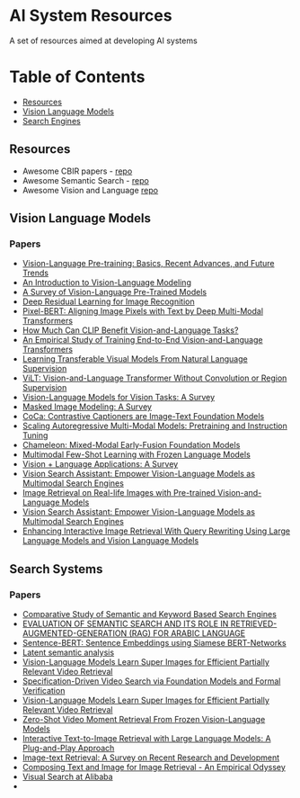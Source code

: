 # AI System Resources
A set of resources aimed at developing AI systems

# Table of Contents
- [Resources](#resources)
- [Vision Language Models](#vision-language-models)
- [Search Engines](#search-engines)

## Resources
- Awesome CBIR papers - [repo](https://github.com/willard-yuan/awesome-cbir-papers)
- Awesome Semantic Search - [repo](https://github.com/Agrover112/awesome-semantic-search)
- Awesome Vision and Language [repo](https://github.com/sangminwoo/awesome-vision-and-language)

  
## Vision Language Models
### Papers
- [Vision-Language Pre-training: Basics, Recent Advances, and Future Trends](https://arxiv.org/pdf/2210.09263)
- [An Introduction to Vision-Language Modeling](https://arxiv.org/pdf/2405.17247)
- [A Survey of Vision-Language Pre-Trained Models](https://arxiv.org/pdf/2202.10936)
- [Deep Residual Learning for Image Recognition](https://arxiv.org/pdf/1512.03385)
- [Pixel-BERT: Aligning Image Pixels with Text by Deep Multi-Modal Transformers](https://arxiv.org/pdf/2004.00849)
- [How Much Can CLIP Benefit Vision-and-Language Tasks?](https://arxiv.org/pdf/2107.06383)
- [An Empirical Study of Training End-to-End Vision-and-Language Transformers](https://arxiv.org/pdf/2111.02387)
- [Learning Transferable Visual Models From Natural Language Supervision](https://proceedings.mlr.press/v139/radford21a/radford21a.pdf)
- [ViLT: Vision-and-Language Transformer Without Convolution or Region Supervision](https://arxiv.org/pdf/2102.03334)
- [Vision-Language Models for Vision Tasks: A Survey](https://arxiv.org/pdf/2304.00685)
- [Masked Image Modeling: A Survey](https://arxiv.org/pdf/2408.06687)
- [CoCa: Contrastive Captioners are Image-Text Foundation Models](https://arxiv.org/pdf/2205.01917)
- [Scaling Autoregressive Multi-Modal Models: Pretraining and Instruction Tuning](https://arxiv.org/pdf/2309.02591)
- [Chameleon: Mixed-Modal Early-Fusion Foundation Models](https://arxiv.org/pdf/2405.09818?)
- [Multimodal Few-Shot Learning with Frozen Language Models](https://arxiv.org/pdf/2106.13884)
- [Vision + Language Applications: A Survey](https://arxiv.org/pdf/2305.14598)
- [Vision Search Assistant: Empower Vision-Language Models as Multimodal Search Engines](https://arxiv.org/pdf/2410.21220)
- [Image Retrieval on Real-life Images with Pre-trained Vision-and-Language Models](https://openaccess.thecvf.com/content/ICCV2021/papers/Liu_Image_Retrieval_on_Real-Life_Images_With_Pre-Trained_Vision-and-Language_Models_ICCV_2021_paper.pdf) 
- [Vision Search Assistant: Empower Vision-Language Models as Multimodal Search Engines](https://arxiv.org/pdf/2410.21220)
- [Enhancing Interactive Image Retrieval With Query Rewriting Using Large Language Models and Vision Language Models](https://dl.acm.org/doi/pdf/10.1145/3652583.3658032)


## Search Systems
### Papers
- [Comparative Study of Semantic and Keyword Based Search Engines](https://www.astesj.com/publications/ASTESJ_050114.pdf)
- [EVALUATION OF SEMANTIC SEARCH AND ITS ROLE IN RETRIEVED-AUGMENTED-GENERATION (RAG) FOR ARABIC LANGUAGE](https://arxiv.org/pdf/2403.18350v2)
- [Sentence-BERT: Sentence Embeddings using Siamese BERT-Networks](https://fq.pkwyx.com/default/https/aclanthology.org/D19-1410.pdf)
- [Latent semantic analysis](https://sites.socsci.uci.edu/~lpearl/courses/readings/Evangelopoulos2013_LatentSemAnalysis.pdf)
- [Vision-Language Models Learn Super Images for Efficient Partially Relevant Video Retrieval](https://arxiv.org/pdf/2312.00414)
- [Specification-Driven Video Search via Foundation Models and Formal Verification](https://arxiv.org/pdf/2309.10171)
- [Vision-Language Models Learn Super Images for Efficient Partially Relevant Video Retrieval](https://arxiv.org/pdf/2408.03940)
- [Zero-Shot Video Moment Retrieval From Frozen Vision-Language Models](https://openaccess.thecvf.com/content/WACV2024/papers/Luo_Zero-Shot_Video_Moment_Retrieval_From_Frozen_Vision-Language_Models_WACV_2024_paper.pdf)
- [Interactive Text-to-Image Retrieval with Large Language Models: A Plug-and-Play Approach](https://arxiv.org/pdf/2406.03411)
- [Image-text Retrieval: A Survey on Recent Research and Development](https://arxiv.org/pdf/2203.14713)
- [Composing Text and Image for Image Retrieval - An Empirical Odyssey](https://openaccess.thecvf.com/content_CVPR_2019/papers/Vo_Composing_Text_and_Image_for_Image_Retrieval_-_an_Empirical_CVPR_2019_paper.pdf)
- [Visual Search at Alibaba](https://arxiv.org/pdf/2102.04674)
- []()


